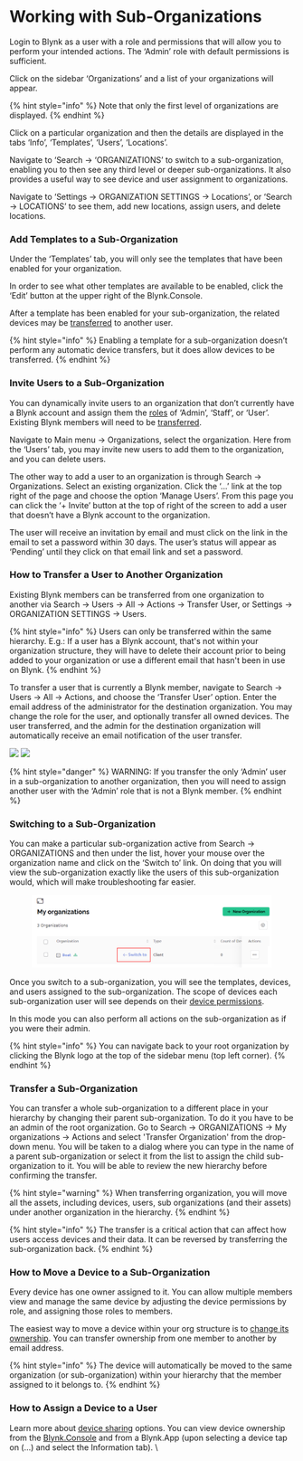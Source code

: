 # Working with Sub-Organizations

Login to Blynk as a user with a role and permissions that will allow you to perform your intended actions.  The ‘Admin’ role with default permissions is sufficient.

Click on the sidebar ‘Organizations’ and a list of your organizations will appear.

{% hint style="info" %}
Note that only the first level of organizations are displayed.
{% endhint %}

Click on a particular organization and then the details are displayed in the tabs ‘Info’, ‘Templates’, ‘Users’, ‘Locations’.

Navigate to ‘Search -> ‘ORGANIZATIONS’ to switch to a sub-organization, enabling you to then see any third level or deeper sub-organizations. It also provides a useful way to see device and user assignment to organizations.

Navigate to ‘Settings -> ORGANIZATION SETTINGS -> Locations’, or ‘Search -> LOCATIONS’ to see them, add new locations, assign users, and delete locations.

### Add Templates to a Sub-Organization

Under the ‘Templates’ tab, you will only see the templates that have been enabled for your organization.

In order to see what other templates are available to be enabled, click the ‘Edit’ button at the upper right of the Blynk.Console.

After a template has been enabled for your sub-organization, the related devices may be [transferred](https://docs.blynk.io/en/blynk.console/devices/actions-with-devices#move-device-to-another-organization-within-your-hierarchy) to another user.

{% hint style="info" %}
Enabling a template for a sub-organization doesn’t perform any automatic device transfers, but it does allow devices to be transferred.
{% endhint %}

### Invite Users to a Sub-Organization

You can dynamically invite users to an organization that don’t currently have a Blynk account and assign them the [roles](../settings/access.md) of ‘Admin’, ‘Staff’, or ‘User’.  Existing Blynk members will need to be [transferred](browse-and-edit-a-sub-organization.md#how-to-transfer-a-user-to-another-organization).

Navigate to Main menu -> Organizations, select the organization. Here from the ‘Users’ tab, you may invite new users to add them to the organization, and you can delete users.

The other way to add a user to an organization is through Search -> Organizations. Select an existing organization. Click the ‘...’ link at the top right of the page and choose the option ‘Manage Users’.  From this page you can click the ‘+ Invite’ button at the top of right of the screen to add a user that doesn’t have a Blynk account to the organization.&#x20;

The user will receive an invitation by email and must click on the link in the email to set a password within 30 days. The user’s status will appear as ‘Pending’ until they click on that email link and set a password.

### How to Transfer a User to Another Organization

Existing Blynk members can be transferred from one organization to another via Search -> Users -> All -> Actions -> Transfer User, or Settings -> ORGANIZATION SETTINGS -> Users.

{% hint style="info" %}
Users can only be transferred within the same hierarchy. E.g.: If a user has a Blynk account, that's not within your organization structure, they will have to delete their account prior to being added to your organization or use a different email that hasn't been in use on Blynk.&#x20;
{% endhint %}

To transfer a user that is currently a Blynk member, navigate to  Search -> Users -> All -> Actions, and choose the ‘Transfer User’ option. Enter the email address of the administrator for the destination organization. You may change the role for the user, and optionally transfer all owned devices. The user transferred, and the admin for the destination organization will automatically receive an email notification of the user transfer.

![](https://lh6.googleusercontent.com/lheniT04JM8J9tggh3d3aG7aQbwN9s9QHPZ9E7plcDSGeQjkOc6noBEXHYGI\_J6lArBnLYV1oK1gjsrXOTrFB\_9TX8zpM2J06SFqxL3QSr5eNQOHz9\_6A\_bYH9lhMjE9agmtdLtiUsMQRwsjXgrfEiVZHFLD9Val0ulyJXzgJgNuw9FpXzr6EssNN\_vUig)   ![](https://lh5.googleusercontent.com/VR1k0YxzWlflnCNJnJLxTe3x0dy0sa6pbzFiNtsNoQ0CKeZRZI\_K0QN1WlN72k5H60yYeB66qlDR7XgsB3MaDB6Roi6hQPk4\_xRswMEEwnkfxt6t\_tWzmwI4qi3qO8egk7b\_HLxg7ja-NdYZ7HviiIDJcfs13v9e4091OMk1z\_uzoV8PMmEy\_DvAvXVnvQ)

{% hint style="danger" %}
WARNING:  If you transfer the only ‘Admin’ user in a sub-organization to another organization, then you will need to assign another user with the ‘Admin’ role that is not a Blynk member.
{% endhint %}

### Switching to a Sub-Organization

You can make a particular sub-organization active from Search -> ORGANIZATIONS and then under the list, hover your mouse over the organization name and click on the ‘Switch to’ link. On doing that you will view the sub-organization exactly like the users of this sub-organization would, which will make troubleshooting far easier.

<figure><img src="../../.gitbook/assets/switch-to.png" alt=""><figcaption></figcaption></figure>

Once you switch to a sub-organization, you will see the templates, devices, and users assigned to the sub-organization. The scope of devices each sub-organization user will see depends on their [device permissions](../settings/access.md#devices).

In this mode you can also perform all actions on the sub-organization as if you were their admin.

{% hint style="info" %}
You can navigate back to your root organization by clicking the Blynk logo at the top of the sidebar menu (top left corner).
{% endhint %}

### Transfer a Sub-Organization

You can transfer a whole sub-organization to a different place in your hierarchy by changing their parent sub-organization. To do it you have to be an admin of the root organization. Go to Search -> ORGANIZATIONS -> My organizations -> Actions and select 'Transfer Organization' from the drop-down menu. You will be taken to a dialog where you can type in the name of a parent sub-organization or select it from the list to assign the child sub-organization to it. You will be able to review the new hierarchy before confirming the transfer.

{% hint style="warning" %}
When transferring organization, you will move all the assets, including devices, users, sub organizations (and their assets) under another organization in the hierarchy.
{% endhint %}

{% hint style="info" %}
The transfer is a critical action that can affect how users access devices and their data. It can be reversed by transferring the sub-organization back.
{% endhint %}

### How to Move a Device to a Sub-Organization

Every device has one owner assigned to it. You can allow multiple members view and manage the same device by adjusting the device permissions by role, and assigning those roles to members.

The easiest way to move a device within your org structure is to [change its ownership](../devices/actions-with-devices.md#device-transfer). You can transfer ownership from one member to another by email address.

{% hint style="info" %}
The device will automatically be moved to the same organization (or sub-organization) within your hierarchy that the member assigned to it belongs to.
{% endhint %}

### How to Assign a Device to a User

Learn more about [device sharing](../devices/device-sharing.md) options. You can view device ownership from the [Blynk.Console](broken-reference) and from a Blynk.App (upon selecting a device tap on (...) and select the Information tab). \



